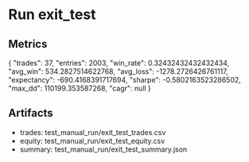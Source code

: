 # Run exit_test

## Metrics
{
  "trades": 37,
  "entries": 2003,
  "win_rate": 0.32432432432432434,
  "avg_win": 534.2827514622768,
  "avg_loss": -1278.2726426761117,
  "expectancy": -690.4168391717694,
  "sharpe": -0.5802163523286502,
  "max_dd": 110199.353587268,
  "cagr": null
}

## Artifacts
- trades: test_manual_run/exit_test_trades.csv
- equity: test_manual_run/exit_test_equity.csv
- summary: test_manual_run/exit_test_summary.json